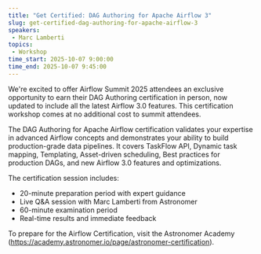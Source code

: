 ```yaml
---
title: "Get Certified: DAG Authoring for Apache Airflow 3"
slug: get-certified-dag-authoring-for-apache-airflow-3
speakers:
 - Marc Lamberti
topics:
 - Workshop
time_start: 2025-10-07 9:00:00
time_end: 2025-10-07 9:45:00
---
```


We're excited to offer Airflow Summit 2025 attendees an exclusive opportunity to earn their DAG Authoring certification in person, now updated to include all the latest Airflow 3.0 features. This certification workshop comes at no additional cost to summit attendees.

The DAG Authoring for Apache Airflow certification validates your expertise in advanced Airflow concepts and demonstrates your ability to build production-grade data pipelines. It covers TaskFlow API, Dynamic task mapping, Templating, Asset-driven scheduling, Best practices for production DAGs, and new Airflow 3.0 features and optimizations.

The certification session includes:
- 20-minute preparation period with expert guidance
- Live Q&A session with Marc Lamberti from Astronomer
- 60-minute examination period
- Real-time results and immediate feedback

To prepare for the Airflow Certification, visit the Astronomer Academy (https://academy.astronomer.io/page/astronomer-certification).